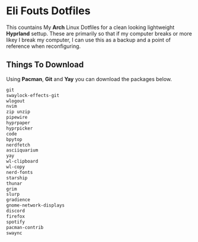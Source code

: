 # Eli Fouts Dotfiles
This countains My **Arch** Linux Dotfiles for a clean looking lightweight **Hyprland** settup. These are primarily so that if my computer breaks or more likey I break my computer, I can use this as a backup and a point of reference when reconfiguring.
## Things To Download
Using **Pacman**, **Git** and **Yay** you can download the packages below.
```txt
git
swaylock-effects-git
wlogout
nvim
zip unzip
pipewire
hyprpaper
hyprpicker
code
bpytop
nerdfetch
asciiquarium
yay
wl-clipboard
wl-copy
nerd-fonts
starship
thunar
grim
slurp
gradience
gnome-network-displays
discord
firefox
spotify
pacman-contrib
swaync
```
